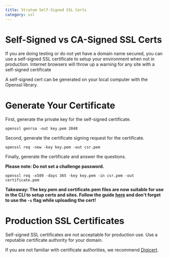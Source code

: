 ```yaml
---
title: Stratum Self-Signed SSL Certs
category: ssl
---
```


# Self-Signed vs CA-Signed SSL Certs

If you are doing testing or do not yet have a domain name secured, you can use a self-signed SSL certificate to setup
your environment when not in production. Internet browsers will throw up a warning for any site with a self-signed
certificate

A self-signed cert can be generated on your local computer with the Openssl library.

# Generate Your Certificate

First, generate the private key for the self-signed certificate.

`openssl genrsa -out key.pem 2048`

Second, generate the certificate signing request for the certificate.

`openssl req -new -key key.pem -out csr.pem`

Finally, generate the certificate and answer the questions.

**Please note: Do not set a challenge password.**

`openssl req -x509 -days 365 -key key.pem -in csr.pem -out certificate.pem`

**Takeaway: The key.pem and certificate.pem files are now suitable for use in the CLI to setup certs and sites. Follow the guide [here](https://resources.catalyze.io/stratum/articles/guides/self-service-SSL) and don't forget to use the `-s` flag while uploading the cert!**

# Production SSL Certificates

Self-signed SSL certificates are not acceptable for production use. Use a reputable certificate authority for your domain.

If you are not familiar with certificate authorities, we recommend [Digicert](https://www.digicert.com/).

